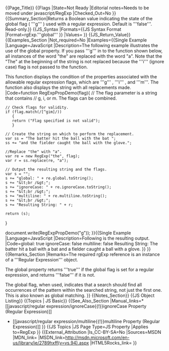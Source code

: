 {{Page_Title}}
{{Flags
|State=Not Ready
|Editorial notes=Needs to be moved under javascript/RegExp
|Checked_Out=No
}}
{{Summary_Section|Returns a Boolean value indicating the state of the global flag ( '''g''' ) used with a regular expression. Default is '''false'''. Read-only.}}
{{JS_Syntax
|Formats={{JS Syntax Format
|Format=rgExp.'''global'''
}}
|Values=
}}
{{JS_Return_Value}}
{{Examples_Section
|Not_required=No
|Examples={{Single Example
|Language=JavaScript
|Description=The following example illustrates the use of the global property. If you pass '''g''' in to the function shown below, all instances of the word "the" are replaced with the word "a". Note that the "The" at the beginning of the string is not replaced because the '''i''' (ignore case) flag is not passed to the function.

This function displays the condition of the properties associated with the allowable regular expression flags, which are '''g''' , '''i''' , and '''m'''. The function also displays the string with all replacements made.
|Code=function RegExpPropDemo(flag){
    // The flag parameter is a string that contains
    // g, i, or m.  The flags can be combined.
 
    // Check flags for validity.
    if (flag.match(/[^gim]/))
       {
       return ("Flag specified is not valid");
       }
 
    // Create the string on which to perform the replacement.
    var ss = "The batter hit the ball with the bat ";
    ss += "and the fielder caught the ball with the glove.";
 
    //Replace "the" with "a".
    var re = new RegExp("the", flag);
    var r = ss.replace(re, "a");        
 
    // Output the resulting string and the flags.
    var s = "";
    s += "global: " + re.global.toString();
    s += "&lt;br /&gt;";
    s += "ignoreCase: " + re.ignoreCase.toString();
    s += "&lt;br /&gt;";
    s += "multiline: " + re.multiline.toString();
    s += "&lt;br /&gt;";
    s += "Resulting String: " + r;
 
    return (s);
 }
 
 document.write(RegExpPropDemo("g"));
}}{{Single Example
|Language=JavaScript
|Description=Following is the resulting output.
|Code=global: true
 ignoreCase: false
 multiline: false
 Resulting String: The batter hit a ball with a bat and a fielder caught a ball with a glove.
}}
}}
{{Remarks_Section
|Remarks=The required rgExp reference is an instance of a '''Regular Expression''' object.

The global property returns '''true''' if the global flag is set for a regular expression, and returns '''false''' if it is not.

The global flag, when used, indicates that a search should find all occurrences of the pattern within the searched string, not just the first one. This is also known as global matching.
}}
{{Notes_Section}}
{{JS Object Listing}}
{{Topics | JS Basic}}
{{See_Also_Section
|Manual_links=* [[javascript/regular expression/ignoreCase{{!}}ignoreCase Property (Regular Expression)]]
* [[javascript/regular expression/multiline{{!}}multiline Property (Regular Expression)]]
}}
{{JS Topics
|JS Page Type=JS Property
|Applies to=RegExp
}}
{{External_Attribution
|Is_CC-BY-SA=No
|Sources=MSDN
|MDN_link=
|MSDN_link=http://msdn.microsoft.com/en-us/library/ie/2789hxff(v=vs.94).aspx
|HTML5Rocks_link=
}}